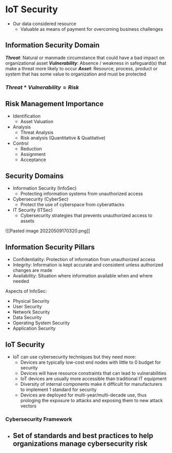 # IoT Security
- Our data considered resource
	- Valuable as means of payment for overcoming business challenges

## Information Security Domain
***Threat***: Natural or manmade circumstance that could have a bad impact on organizational asset
***Vulnerability***: Absence / weakness in safeguard(s) that make a threat more likely to occur
***Asset***: Resource, process, product or system that has some value to organization and must be protected

### $Threat * Vulnerability = Risk$
## Risk Management Importance
- Identification
	- Asset Valuation
- Analysis
	- Threat Analysis
	- Risk analysis (Quantitative & Qualitative)
- Control
	- Reduction
	- Assignment
	- Acceptance

## Security Domains
- Information Security (InfoSec)
	- Protecting information systems from unauthorized access
- Cybersecurity (CyberSec)
	- Protect the use of cyberspace from cyberattacks
- IT Security (ITSec)
	- Cybersecurity strategies that prevents unauthorized access to assets

![[Pasted image 20220509170320.png]]
## Information Security Pillars
- Confidentiality: Protection of information from unauthorized access
- Integrity: Information is kept accurate and consistent unless authorized changes are made
- Availability: Situation where information available when and where needed

Aspects of InfoSec:
- Physical Security
- User Security
- Network Security
- Data Security
- Operating System Security
- Application Security

## IoT Security 
- IoT can use cybersecurity techniques but they need more:
	- Devices are typically low-cost end nodes with little to 0 budget for security
	- Devices will have resource constraints that can lead to vulnerabilities
	- IoT devices are usually more accessible than traditional IT equipment
	- Diversity of internal components make it difficult for manufacturers to implement 1 standard for security
	- Devices are deployed for multi-year/multi-decade use, thus prologing the exposure to attacks and exposing them to new attack vectors

### Cybersecurity Framework
- Set of standards and best practices to help organizations manage cybersecurity risk
	- 
